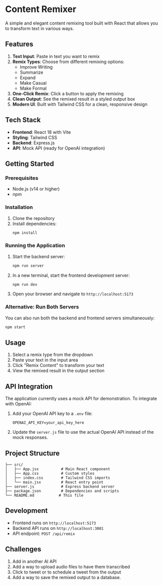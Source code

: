 # Content Remixer

A simple and elegant content remixing tool built with React that allows you to transform text in various ways.

## Features

1. **Text Input**: Paste in text you want to remix
2. **Remix Types**: Choose from different remixing options:
   - Improve Writing
   - Summarize
   - Expand
   - Make Casual
   - Make Formal
3. **One-Click Remix**: Click a button to apply the remixing
4. **Clean Output**: See the remixed result in a styled output box
5. **Modern UI**: Built with Tailwind CSS for a clean, responsive design

## Tech Stack

- **Frontend**: React 18 with Vite
- **Styling**: Tailwind CSS
- **Backend**: Express.js
- **API**: Mock API (ready for OpenAI integration)

## Getting Started

### Prerequisites
- Node.js (v14 or higher)
- npm

### Installation

1. Clone the repository
2. Install dependencies:
   ```bash
   npm install
   ```

### Running the Application

1. Start the backend server:
   ```bash
   npm run server
   ```

2. In a new terminal, start the frontend development server:
   ```bash
   npm run dev
   ```

3. Open your browser and navigate to `http://localhost:5173`

### Alternative: Run Both Servers

You can also run both the backend and frontend servers simultaneously:
```bash
npm start
```

## Usage

1. Select a remix type from the dropdown
2. Paste your text in the input area
3. Click "Remix Content" to transform your text
4. View the remixed result in the output section

## API Integration

The application currently uses a mock API for demonstration. To integrate with OpenAI:

1. Add your OpenAI API key to a `.env` file:
   ```
   OPENAI_API_KEY=your_api_key_here
   ```

2. Update the `server.js` file to use the actual OpenAI API instead of the mock responses.

## Project Structure

```
├── src/
│   ├── App.jsx          # Main React component
│   ├── App.css          # Custom styles
│   ├── index.css        # Tailwind CSS imports
│   └── main.jsx         # React entry point
├── server.js            # Express backend server
├── package.json         # Dependencies and scripts
└── README.md           # This file
```

## Development

- Frontend runs on `http://localhost:5173`
- Backend API runs on `http://localhost:3001`
- API endpoint: `POST /api/remix`

## Challenges

1. Add in another AI API
2. Add a way to upload audio files to have them transcribed
3. Click to tweet or to schedule a tweet from the output
4. Add a way to save the remixed output to a database.